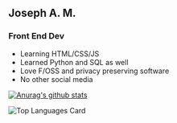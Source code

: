 ## Joseph A. M. 
### Front End Dev

- Learning HTML/CSS/JS
- Learned Python and SQL as well
- Love F/OSS and privacy preserving software
- No other social media 

[![Anurag's github stats](https://github-readme-stats.vercel.app/api?username=josamontiel)](https://github.com/anuraghazra/github-readme-stats)

![Top Languages Card](https://github-readme-stats.vercel.app/api/top-langs/?username=josamontiel)
